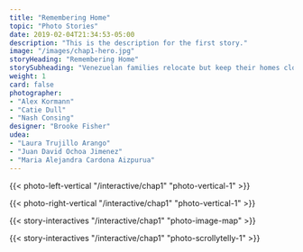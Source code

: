 ```yaml
---
title: "Remembering Home"
topic: "Photo Stories"
date: 2019-02-04T21:34:53-05:00
description: "This is the description for the first story."
image: "/images/chap1-hero.jpg"
storyHeading: "Remembering Home"
storySubheading: "Venezuelan families relocate but keep their homes close to their hearts"
weight: 1
card: false
photographer: 
- "Alex Kormann"
- "Catie Dull"
- "Nash Consing"
designer: "Brooke Fisher"
udea: 
- "Laura Trujillo Arango"
- "Juan David Ochoa Jimenez"
- "Maria Alejandra Cardona Aizpurua"
---
```


{{< photo-left-vertical "/interactive/chap1" "photo-vertical-1" >}}

{{< photo-right-vertical "/interactive/chap1" "photo-vertical-1" >}}

{{< story-interactives "/interactive/chap1" "photo-image-map" >}}

{{< story-interactives "/interactive/chap1" "photo-scrollytelly-1" >}}